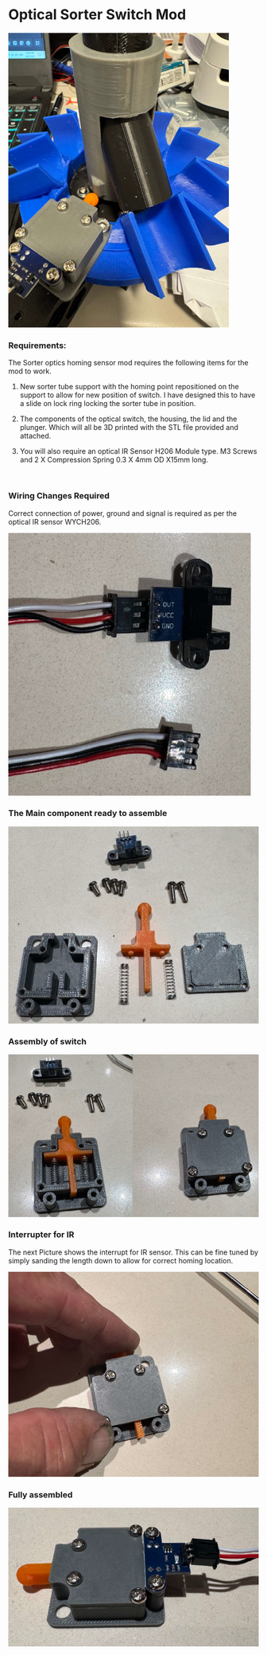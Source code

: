 # Optical Sorter Switch Mod

![](./images/image.png)

### Requirements:
The Sorter optics homing sensor mod requires the following items for the mod to work. 

1. New sorter tube support with the homing point repositioned on the support to allow for new position of switch. I have designed this to have a slide on lock ring locking the sorter tube in position. 

2. The components of the optical switch, the housing, the lid and the plunger. Which will all be 3D printed with the STL file provided and attached.

3. You will also require an optical IR Sensor H206 Module type. M3 Screws and 2 X Compression Spring 0.3 X 4mm OD X15mm long.

<br/>



### Wiring Changes Required
Correct connection of power, ground and signal is required as per the optical IR sensor WYC­H206.

![alt text](./images/image-1.png)

### The Main component ready to assemble
![alt text](./images/image-2.png)

### Assembly of switch 
![](./images/image-3.png)

 

### Interrupter for IR 
The next Picture shows the interrupt for IR sensor. This can be fine tuned by simply sanding the length down to allow for correct homing location.

![alt text](./images/image-4.png)




### Fully assembled 

![alt text](./images/image-5.png)